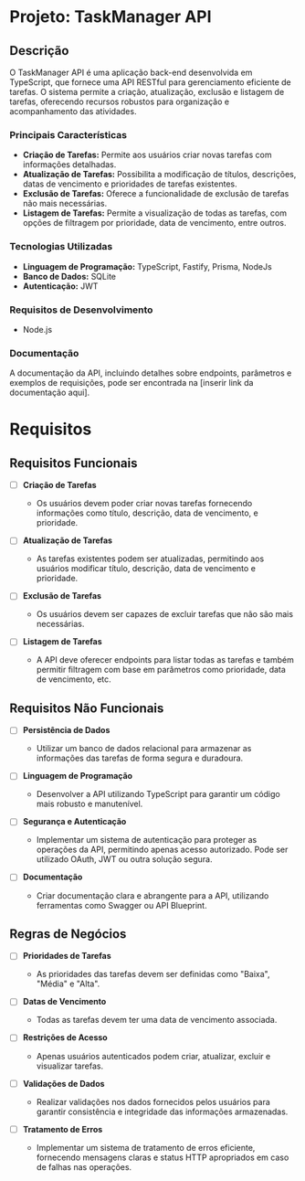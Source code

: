 # Projeto: TaskManager API

## Descrição
O TaskManager API é uma aplicação back-end desenvolvida em TypeScript, que fornece uma API RESTful para gerenciamento eficiente de tarefas. O sistema permite a criação, atualização, exclusão e listagem de tarefas, oferecendo recursos robustos para organização e acompanhamento das atividades.

### Principais Características
- **Criação de Tarefas:** Permite aos usuários criar novas tarefas com informações detalhadas.
- **Atualização de Tarefas:** Possibilita a modificação de títulos, descrições, datas de vencimento e prioridades de tarefas existentes.
- **Exclusão de Tarefas:** Oferece a funcionalidade de exclusão de tarefas não mais necessárias.
- **Listagem de Tarefas:** Permite a visualização de todas as tarefas, com opções de filtragem por prioridade, data de vencimento, entre outros.

### Tecnologias Utilizadas
- **Linguagem de Programação:** TypeScript, Fastify, Prisma, NodeJs
- **Banco de Dados:** SQLite
- **Autenticação:** JWT

### Requisitos de Desenvolvimento
- Node.js

### Documentação
A documentação da API, incluindo detalhes sobre endpoints, parâmetros e exemplos de requisições, pode ser encontrada na [inserir link da documentação aqui].

# Requisitos
## Requisitos Funcionais

- [ ] **Criação de Tarefas**
   - Os usuários devem poder criar novas tarefas fornecendo informações como título, descrição, data de vencimento, e prioridade.

- [ ] **Atualização de Tarefas**
   - As tarefas existentes podem ser atualizadas, permitindo aos usuários modificar título, descrição, data de vencimento e prioridade.

- [ ] **Exclusão de Tarefas**
   - Os usuários devem ser capazes de excluir tarefas que não são mais necessárias.

- [ ] **Listagem de Tarefas**
   - A API deve oferecer endpoints para listar todas as tarefas e também permitir filtragem com base em parâmetros como prioridade, data de vencimento, etc.

## Requisitos Não Funcionais

- [ ] **Persistência de Dados**
   - Utilizar um banco de dados relacional para armazenar as informações das tarefas de forma segura e duradoura.

- [ ] **Linguagem de Programação**
   - Desenvolver a API utilizando TypeScript para garantir um código mais robusto e manutenível.

- [ ] **Segurança e Autenticação**
   - Implementar um sistema de autenticação para proteger as operações da API, permitindo apenas acesso autorizado. Pode ser utilizado OAuth, JWT ou outra solução segura.

- [ ] **Documentação**
   - Criar documentação clara e abrangente para a API, utilizando ferramentas como Swagger ou API Blueprint.

## Regras de Negócios

- [ ] **Prioridades de Tarefas**
   - As prioridades das tarefas devem ser definidas como "Baixa", "Média" e "Alta".

- [ ] **Datas de Vencimento**
   - Todas as tarefas devem ter uma data de vencimento associada.

- [ ] **Restrições de Acesso**
   - Apenas usuários autenticados podem criar, atualizar, excluir e visualizar tarefas.

- [ ] **Validações de Dados**
   - Realizar validações nos dados fornecidos pelos usuários para garantir consistência e integridade das informações armazenadas.

- [ ] **Tratamento de Erros**
   - Implementar um sistema de tratamento de erros eficiente, fornecendo mensagens claras e status HTTP apropriados em caso de falhas nas operações.
